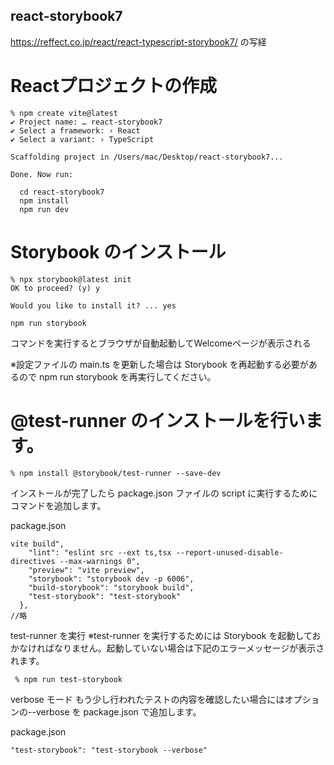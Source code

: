## react-storybook7
https://reffect.co.jp/react/react-typescript-storybook7/ の写経

# Reactプロジェクトの作成
```
% npm create vite@latest
✔ Project name: … react-storybook7
✔ Select a framework: › React
✔ Select a variant: › TypeScript

Scaffolding project in /Users/mac/Desktop/react-storybook7...

Done. Now run:

  cd react-storybook7
  npm install
  npm run dev
```

# Storybook のインストール
```
% npx storybook@latest init
OK to proceed? (y) y

Would you like to install it? ... yes
```

```
npm run storybook
```
 コマンドを実行するとブラウザが自動起動してWelcomeページが表示される

※設定ファイルの main.ts を更新した場合は Storybook を再起動する必要があるので npm run storybook を再実行してください。


# @test-runner のインストールを行います。
```
% npm install @storybook/test-runner --save-dev
```
インストールが完了したら package.json ファイルの script に実行するためにコマンドを追加します。

package.json
```
vite build",
    "lint": "eslint src --ext ts,tsx --report-unused-disable-directives --max-warnings 0",
    "preview": "vite preview",
    "storybook": "storybook dev -p 6006",
    "build-storybook": "storybook build",
    "test-storybook": "test-storybook"
  },
//略
```

test-runner を実行
※test-runner を実行するためには Storybook を起動しておかなければなりません。起動していない場合は下記のエラーメッセージが表示されます。
```
 % npm run test-storybook
```

verbose モード
もう少し行われたテストの内容を確認したい場合にはオプションの--verbose を package.json で追加します。

package.json
```
"test-storybook": "test-storybook --verbose"
```
